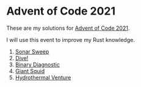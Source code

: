 # Advent of Code 2021

These are my solutions for [Advent of Code 2021](https://adventofcode.com/2021).

I will use this event to improve my Rust knowledge.

1. [Sonar Sweep](day-01)
2. [Dive!](day-02)
3. [Binary Diagnostic](day-03)
4. [Giant Squid](day-04)
5. [Hydrothermal Venture](day-05)
